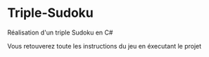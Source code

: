 # Triple-Sudoku
Réalisation d'un triple Sudoku en C#

Vous retouverez toute les instructions du jeu en éxecutant le projet
